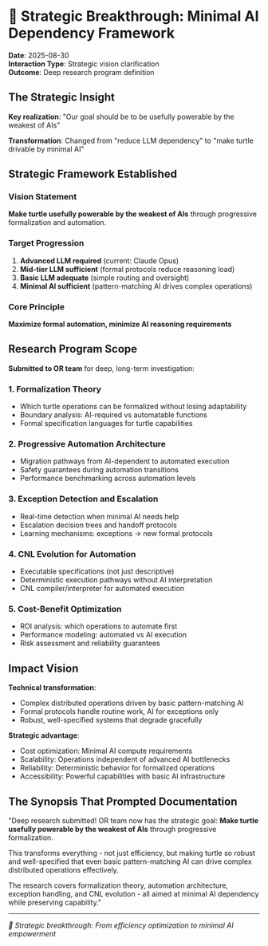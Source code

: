# 🐢 Strategic Breakthrough: Minimal AI Dependency Framework

**Date**: 2025-08-30  
**Interaction Type**: Strategic vision clarification  
**Outcome**: Deep research program definition

## The Strategic Insight

**Key realization**: "Our goal should be to be usefully powerable by the weakest of AIs"

**Transformation**: Changed from "reduce LLM dependency" to "make turtle drivable by minimal AI"

## Strategic Framework Established

### Vision Statement
**Make turtle usefully powerable by the weakest of AIs** through progressive formalization and automation.

### Target Progression
1. **Advanced LLM required** (current: Claude Opus)
2. **Mid-tier LLM sufficient** (formal protocols reduce reasoning load)  
3. **Basic LLM adequate** (simple routing and oversight)
4. **Minimal AI sufficient** (pattern-matching AI drives complex operations)

### Core Principle
**Maximize formal automation, minimize AI reasoning requirements**

## Research Program Scope

**Submitted to OR team** for deep, long-term investigation:

### 1. Formalization Theory
- Which turtle operations can be formalized without losing adaptability
- Boundary analysis: AI-required vs automatable functions
- Formal specification languages for turtle capabilities

### 2. Progressive Automation Architecture  
- Migration pathways from AI-dependent to automated execution
- Safety guarantees during automation transitions
- Performance benchmarking across automation levels

### 3. Exception Detection and Escalation
- Real-time detection when minimal AI needs help
- Escalation decision trees and handoff protocols  
- Learning mechanisms: exceptions → new formal protocols

### 4. CNL Evolution for Automation
- Executable specifications (not just descriptive)
- Deterministic execution pathways without AI interpretation
- CNL compiler/interpreter for automated execution

### 5. Cost-Benefit Optimization
- ROI analysis: which operations to automate first
- Performance modeling: automated vs AI execution
- Risk assessment and reliability guarantees

## Impact Vision

**Technical transformation**: 
- Complex distributed operations driven by basic pattern-matching AI
- Formal protocols handle routine work, AI for exceptions only
- Robust, well-specified systems that degrade gracefully

**Strategic advantage**:
- Cost optimization: Minimal AI compute requirements
- Scalability: Operations independent of advanced AI bottlenecks  
- Reliability: Deterministic behavior for formalized operations
- Accessibility: Powerful capabilities with basic AI infrastructure

## The Synopsis That Prompted Documentation

"Deep research submitted! OR team now has the strategic goal: **Make turtle usefully powerable by the weakest of AIs** through progressive formalization.

This transforms everything - not just efficiency, but making turtle so robust and well-specified that even basic pattern-matching AI can drive complex distributed operations effectively.

The research covers formalization theory, automation architecture, exception handling, and CNL evolution - all aimed at minimal AI dependency while preserving capability."

---
*🐢 Strategic breakthrough: From efficiency optimization to minimal AI empowerment*